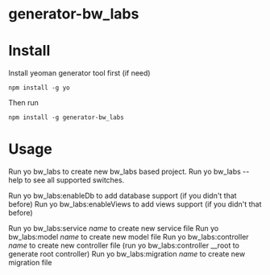# generator-bw_labs

Install
===============
Install yeoman generator tool first (if need)
```
npm install -g yo
```
Then run

```
npm install -g generator-bw_labs
```

Usage
================
Run yo bw_labs to create new bw_labs based project.
Run yo bw_labs --help to see all supported switches.


Run  yo bw_labs:enableDb  to add database support (if you didn't that before)
Run  yo bw_labs:enableViews  to add views support (if you didn't that before)

Run  yo bw_labs:service *name*  to create new service file
Run  yo bw_labs:model *name*  to create new model file
Run  yo bw_labs:controller *name*  to create new controller file (run  yo bw_labs:controller __root  to generate root controller)
Run  yo bw_labs:migration *name*  to create new migration file
